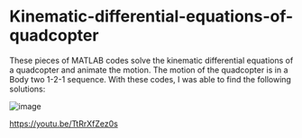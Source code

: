 # Kinematic-differential-equations-of-quadcopter
These pieces of MATLAB codes solve the kinematic differential equations of a quadcopter and animate the motion.
The motion of the quadcopter is in a Body two 1-2-1 sequence.
With these codes, I was able to find the following solutions:

![image](https://user-images.githubusercontent.com/69972019/158952284-d192174c-e91f-44ad-bdb7-e9e9720e391f.png)

https://youtu.be/TtRrXfZez0s
